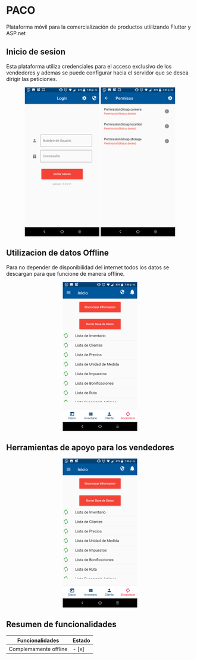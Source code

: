 # PACO
Plataforma móvil para la comercialización de productos utiilizando Flutter y ASP.net


## Inicio de sesion
Esta plataforma utiliza credenciales para el acceso exclusivo de los vendedores y ademas se puede configurar hacia el servidor que se desea dirigir las peticiones.


<div align="center">
    <img src="/Capturas/img1.png" width="200px"</img> 
    <img src="/Capturas/img2.png" width="200px"</img> 
</div>


## Utilizacion de datos Offline

Para no depender de disponibilidad del internet todos los datos se descargan para que funcione de manera offline.

<div align="center">
    <img src="/Capturas/img7.png" width="200px"</img> 
</div>

## Herramientas de apoyo para los vendedores

<div align="center">
    <img src="/Capturas/img7.png" width="200px"</img> 
</div>


## Resumen de funcionalidades


Funcionalidades | Estado
------------ | -------------
Complemamente offline | - [x]

